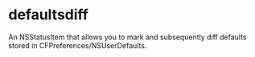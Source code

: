 defaultsdiff
============

An NSStatusItem that allows you to mark and subsequently diff defaults stored in CFPreferences/NSUserDefaults.
